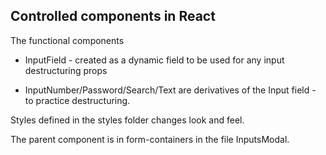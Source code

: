 ## Controlled components in React

The functional components
- InputField - created as a dynamic field to be used for any input destructuring props

- InputNumber/Password/Search/Text are derivatives of the Input field - to practice destructuring.

Styles defined in the styles folder changes look and feel.

The parent component is in form-containers in the file InputsModal.

